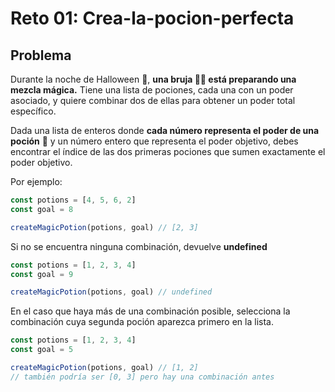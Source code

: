 # Reto 01: Crea-la-pocion-perfecta

## Problema

Durante la noche de Halloween 🎃, **una bruja 🧙‍♀️ está preparando una mezcla mágica.** Tiene una lista de pociones, cada una con un poder asociado, y quiere combinar dos de ellas para obtener un poder total específico.

Dada una lista de enteros donde **cada número representa el poder de una poción** 🧪 y un número entero que representa el poder objetivo, debes encontrar el índice de las dos primeras pociones que sumen exactamente el poder objetivo.

Por ejemplo:

```js
const potions = [4, 5, 6, 2]
const goal = 8

createMagicPotion(potions, goal) // [2, 3]
```

Si no se encuentra ninguna combinación, devuelve **undefined**

```js
const potions = [1, 2, 3, 4]
const goal = 9

createMagicPotion(potions, goal) // undefined
```

En el caso que haya más de una combinación posible, selecciona la combinación cuya segunda poción aparezca primero en la lista.

```js
const potions = [1, 2, 3, 4]
const goal = 5

createMagicPotion(potions, goal) // [1, 2]
// también podría ser [0, 3] pero hay una combinación antes
```
